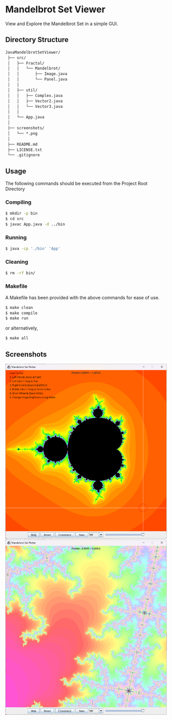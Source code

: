# Mandelbrot Set Viewer

View and Explore the Mandelbrot Set in a simple GUI.

## Directory Structure

```txt
JavaMandelbrotSetViewer/
 ├── src/
 │   ├── Fractal/
 │   │   └── Mandelbrot/
 │   │       ├── Image.java
 │   │       └── Panel.java
 │   │
 │   ├── util/
 │   │   ├── Complex.java
 │   │   ├── Vector2.java
 │   │   └── Vector3.java
 │   │
 │   └── App.java
 │
 ├── screenshots/
 │   └── *.png
 │
 ├── README.md
 ├── LICENSE.txt
 └── .gitignore
```
## Usage

The following commands should be executed from the Project Root Directory

### Compiling


```sh
$ mkdir -p bin
$ cd src
$ javac App.java -d ../bin
```

### Running

```sh
$ java -cp './bin' 'App'
```

### Cleaning

```sh
$ rm -rf bin/
```

### Makefile

A Makefile has been provided with the above commands for ease of use.

```sh
$ make clean
$ make compile
$ make run
```

or alternatively,

```sh
$ make all
```

## Screenshots
![Mandelbrot Set 1](screenshots/image.png)
![Mandelbrot Set 2](screenshots/image2.png)